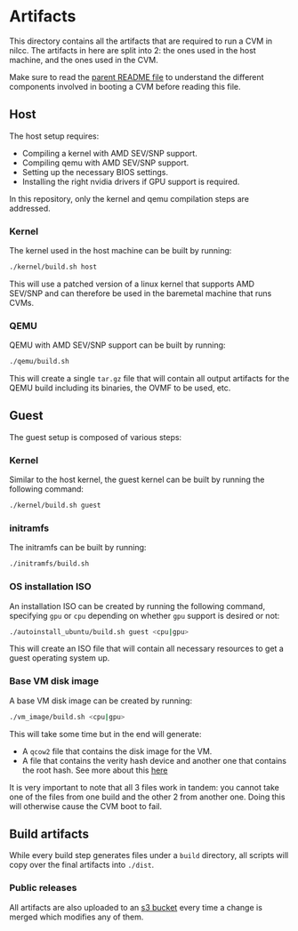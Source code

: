 # Artifacts

This directory contains all the artifacts that are required to run a CVM in nilcc. The artifacts in here are split into 
2: the ones used in the host machine, and the ones used in the CVM.

Make sure to read the [parent README file](../README.md) to understand the different components involved in booting a 
CVM before reading this file.

## Host

The host setup requires:

* Compiling a kernel with AMD SEV/SNP support.
* Compiling qemu with AMD SEV/SNP support.
* Setting up the necessary BIOS settings.
* Installing the right nvidia drivers if GPU support is required.

In this repository, only the kernel and qemu compilation steps are addressed.

### Kernel

The kernel used in the host machine can be built by running:

```bash
./kernel/build.sh host
```

This will use a patched version of a linux kernel that supports AMD SEV/SNP and can therefore be used in the baremetal 
machine that runs CVMs.

### QEMU

QEMU with AMD SEV/SNP support can be built by running:

```bash
./qemu/build.sh
```

This will create a single `tar.gz` file that will contain all output artifacts for the QEMU build including its 
binaries, the OVMF to be used, etc.

## Guest

The guest setup is composed of various steps:

### Kernel

Similar to the host kernel, the guest kernel can be built by running the following command:

```bash
./kernel/build.sh guest
```

### initramfs

The initramfs can be built by running:

```bash
./initramfs/build.sh
```

### OS installation ISO

An installation ISO can be created by running the following command, specifying `gpu` or `cpu` depending on whether 
`gpu` support is desired or not:

```bash
./autoinstall_ubuntu/build.sh guest <cpu|gpu>
```

This will create an ISO file that will contain all necessary resources to get a guest operating system up.

### Base VM disk image

A base VM disk image can be created by running:

```bash
./vm_image/build.sh <cpu|gpu>
```

This will take some time but in the end will generate:

* A `qcow2` file that contains the disk image for the VM.
* A file that contains the verity hash device and another one that contains the root hash. See more about this 
[here](../README.md#dm-verity)

It is very important to note that all 3 files work in tandem: you cannot take one of the files from one build and the 
other 2 from another one. Doing this will otherwise cause the CVM boot to fail.

## Build artifacts

While every build step generates files under a `build` directory, all scripts will copy over the final artifacts into 
`./dist`.

### Public releases

All artifacts are also uploaded to an [s3 bucket](https://nilcc.s3.eu-west-1.amazonaws.com/) every time a change is 
merged which modifies any of them.
